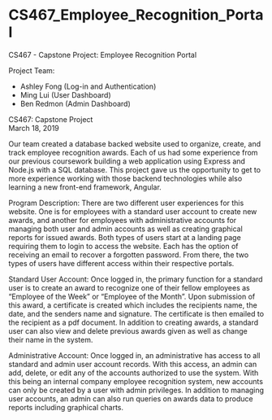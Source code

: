 # CS467_Employee_Recognition_Portal
CS467 - Capstone Project: Employee Recognition Portal

Project Team:
- Ashley Fong (Log-in and Authentication)
- Ming Lui (User Dashboard)
- Ben Redmon (Admin Dashboard)  

CS467: Capstone Project  
March 18, 2019  

Our team created a database backed website used to organize, create, and track employee recognition awards. Each of us had some experience from our previous coursework building a web application using Express and Node.js with a SQL database.  This project gave us the opportunity to get to more experience working with those backend technologies while also learning a new front-end framework, Angular.

Program Description: There are two different user experiences for this website. One is for employees with a standard user account to create new awards, and another for employees with administrative accounts for managing both user and admin accounts as well as creating graphical reports for issued awards. Both types of users start at a landing page requiring them to login to access the website. Each has the option of receiving an email to recover a forgotten password. From there, the two types of users have
different access within their respective portals.

Standard User Account: Once logged in, the primary function for a standard user is to create an award to recognize one of their fellow employees as “Employee of the Week” or “Employee of the Month”. Upon submission of this award, a certificate is created which includes the recipients name, the date, and the senders name and signature. The certificate is then emailed to the recipient as a pdf document. In addition to creating awards, a standard user can also view and delete previous awards given as well as change their name in the system.

Administrative Account: Once logged in, an administrative has access to all standard and admin user account records. With this access, an admin can add, delete, or edit any of the accounts authorized to use the system. With this being an internal company employee recognition system, new accounts can only be created by a user with admin privileges. In addition to managing user accounts, an admin can also run queries on awards data to produce reports including graphical charts.
